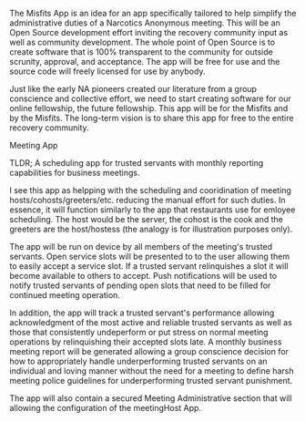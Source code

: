 The Misfits App is an idea for an app specifically tailored to help simplify the administrative duties of a Narcotics Anonymous meeting. This will be an Open Source development effort inviting the recovery community input as well as community development. The whole point of Open Source is to create software that is 100% transparent to the community for outside scrunity, approval, and acceptance. The app will be free for use and the source code will freely licensed for use by anybody.

Just like the early NA pioneers created our literature from a group conscience and collective effort, we need to start creating software for our online fellowship, the future fellowship.  This app will be for the Misfits and by the Misfits. The long-term vision is to share this app for free to the entire recovery community.

Meeting App

TLDR; A scheduling app for trusted servants with monthly reporting capabilities for business meetings.

I see this app as helpping with the scheduling and cooridination of meeting hosts/cohosts/greeters/etc. reducing the manual effort for such duties. In essence, it will function similarly to the app that restaurants use for emloyee scheduling. The host would be the server, the cohost is the cook and the greeters are the host/hostess (the analogy is for illustration purposes only).

The app will be run on device by all members of the meeting's trusted servants. Open service slots will be presented to to the user allowing them to easily accept a service slot. If a trusted servant relinquishes a slot it will become available to others to accept. Push notifications will be used to notify trusted servants of pending open slots that need to be filled for continued meeting operation.

In addition, the app will track a trusted servant's performance allowing acknowledgment of the most active and reliable trusted servants as well as those that consistently undeperform or put stress on normal meeting operations  by relinquishing their accepted slots late. A monthly business meeting report will be generated allowing a group conscience decision for how to appropriately handle underperforming trusted servants on an individual and loving manner without the need for a meeting to define harsh meeting police guidelines for underperforming trusted servant punishment.

The app will also contain a secured Meeting Administrative section that will allowing the configuration of the meetingHost App.